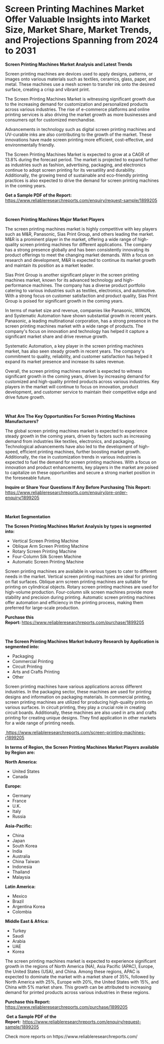<p><h1>Screen Printing Machines Market Offer Valuable Insights into Market Size, Market Share, Market Trends, and Projections Spanning from 2024 to 2031</h1></p><p><strong>Screen Printing Machines Market Analysis and Latest Trends</strong></p>
<p><p>Screen printing machines are devices used to apply designs, patterns, or images onto various materials such as textiles, ceramics, glass, paper, and metal. These machines use a mesh screen to transfer ink onto the desired surface, creating a crisp and vibrant print.</p><p>The Screen Printing Machines Market is witnessing significant growth due to the increasing demand for customization and personalized products across various industries. The rise of e-commerce platforms and online printing services is also driving the market growth as more businesses and consumers opt for customized merchandise.</p><p>Advancements in technology such as digital screen printing machines and UV-curable inks are also contributing to the growth of the market. These innovations have made screen printing more efficient, cost-effective, and environmentally friendly.</p><p>The Screen Printing Machines Market is expected to grow at a CAGR of 13.8% during the forecast period. The market is projected to expand further as industries such as fashion, advertising, packaging, and electronics continue to adopt screen printing for its versatility and durability. Additionally, the growing trend of sustainable and eco-friendly printing practices is also expected to drive the demand for screen printing machines in the coming years.</p></p>
<p><strong>Get a Sample PDF of the Report:&nbsp;</strong> <a href="https://www.reliableresearchreports.com/enquiry/request-sample/1899205">https://www.reliableresearchreports.com/enquiry/request-sample/1899205</a></p>
<p>&nbsp;</p>
<p><strong>Screen Printing Machines Major Market Players</strong></p>
<p><p>The screen printing machines market is highly competitive with key players such as M&R, Panasonic, Sias Print Group, and others leading the market. M&R is a prominent player in the market, offering a wide range of high-quality screen printing machines for different applications. The company has a strong presence globally and has been consistently innovating its product offerings to meet the changing market demands. With a focus on research and development, M&R is expected to continue its market growth and maintain its position as a market leader.</p><p>Sias Print Group is another significant player in the screen printing machines market, known for its advanced technology and high-performance machines. The company has a diverse product portfolio catering to various industries such as textiles, electronics, and automotive. With a strong focus on customer satisfaction and product quality, Sias Print Group is poised for significant growth in the coming years.</p><p>In terms of market size and revenue, companies like Panasonic, WINON, and Systematic Automation have shown substantial growth in recent years. Panasonic, a leading multinational corporation, has a strong presence in the screen printing machines market with a wide range of products. The company's focus on innovation and technology has helped it capture a significant market share and drive revenue growth.</p><p>Systematic Automation, a key player in the screen printing machines market, has also seen steady growth in recent years. The company's commitment to quality, reliability, and customer satisfaction has helped it expand its market presence and increase its sales revenue.</p><p>Overall, the screen printing machines market is expected to witness significant growth in the coming years, driven by increasing demand for customized and high-quality printed products across various industries. Key players in the market will continue to focus on innovation, product development, and customer service to maintain their competitive edge and drive future growth.</p></p>
<p>&nbsp;</p>
<p><strong>What Are The Key Opportunities For Screen Printing Machines Manufacturers?</strong></p>
<p><p>The global screen printing machines market is expected to experience steady growth in the coming years, driven by factors such as increasing demand from industries like textiles, electronics, and packaging. Technological advancements have also led to the development of high-speed, efficient printing machines, further boosting market growth. Additionally, the rise in customization trends in various industries is expected to fuel the demand for screen printing machines. With a focus on innovation and product enhancements, key players in the market are poised to capitalize on these opportunities and secure a strong market position in the foreseeable future.</p></p>
<p><strong>Inquire or Share Your Questions If Any Before Purchasing This Report:</strong> <a href="https://www.reliableresearchreports.com/enquiry/pre-order-enquiry/1899205">https://www.reliableresearchreports.com/enquiry/pre-order-enquiry/1899205</a></p>
<p>&nbsp;</p>
<p><strong>Market Segmentation</strong></p>
<p><strong>The Screen Printing Machines Market Analysis by types is segmented into:</strong></p>
<p><ul><li>Vertical Screen Printing Machine</li><li>Oblique Arm Screen Printing Machine</li><li>Rotary Screen Printing Machine</li><li>Four-Column Silk Screen Machine</li><li>Automatic Screen Printing Machine</li></ul></p>
<p><p>Screen printing machines are available in various types to cater to different needs in the market. Vertical screen printing machines are ideal for printing on flat surfaces. Oblique arm screen printing machines are suitable for printing on cylindrical objects. Rotary screen printing machines are used for high-volume production. Four-column silk screen machines provide more stability and precision during printing. Automatic screen printing machines offer automation and efficiency in the printing process, making them preferred for large-scale production.</p></p>
<p><strong>Purchase this Report:&nbsp;</strong><a href="https://www.reliableresearchreports.com/purchase/1899205">https://www.reliableresearchreports.com/purchase/1899205</a></p>
<p>&nbsp;</p>
<p><strong>The Screen Printing Machines Market Industry Research by Application is segmented into:</strong></p>
<p><ul><li>Packaging</li><li>Commercial Printing</li><li>Circuit Printing</li><li>Arts and Crafts Printing</li><li>Other</li></ul></p>
<p><p>Screen printing machines have various applications across different industries. In the packaging sector, these machines are used for printing designs and information on packaging materials. In commercial printing, screen printing machines are utilized for producing high-quality prints on various surfaces. In circuit printing, they play a crucial role in creating circuit boards. Additionally, these machines are also used in arts and crafts printing for creating unique designs. They find application in other markets for a wide range of printing needs.</p></p>
<p><a href="https://www.reliableresearchreports.com/screen-printing-machines-r1899205">&nbsp;https://www.reliableresearchreports.com/screen-printing-machines-r1899205</a></p>
<p><strong>In terms of Region, the Screen Printing Machines Market Players available by Region are:</strong></p>
<p>
    <p> <strong> North America: </strong>
        <ul>
            <li>United States</li>
            <li>Canada</li>
        </ul>
        </p> 
    <p> <strong> Europe: </strong>
        <ul>
            <li>Germany</li>
            <li>France</li>
            <li>U.K.</li>
            <li>Italy</li>
            <li>Russia</li>
        </ul>
        </p> 
    <p> <strong> Asia-Pacific: </strong>
        <ul>
            <li>China</li>
            <li>Japan</li>
            <li>South Korea</li>
            <li>India</li>
            <li>Australia</li>
            <li>China Taiwan</li>
            <li>Indonesia</li>
            <li>Thailand</li>
            <li>Malaysia</li>
        </ul>
        </p> 
    <p> <strong> Latin America: </strong>
        <ul>
            <li>Mexico</li>
            <li>Brazil</li>
            <li>Argentina Korea</li>
            <li>Colombia</li>
        </ul>
        </p> 
    <p> <strong> Middle East & Africa: </strong>
        <ul>
            <li>Turkey</li>
            <li>Saudi</li>
            <li>Arabia</li>
            <li>UAE</li>
            <li>Korea</li>
        </ul>
    </p>
    </p>
<p><p>The screen printing machines market is expected to experience significant growth in the regions of North America (NA), Asia Pacific (APAC), Europe, the United States (USA), and China. Among these regions, APAC is expected to dominate the market with a market share of 35%, followed by North America with 25%, Europe with 20%, the United States with 15%, and China with 5% market share. This growth can be attributed to increasing demand for printed products across various industries in these regions.</p></p>
<p><strong>Purchase this Report: </strong><a href="https://www.reliableresearchreports.com/purchase/1899205">https://www.reliableresearchreports.com/purchase/1899205</a></p>
<p>&nbsp;<strong>Get a Sample PDF of the Report:&nbsp;&nbsp;</strong><a href="https://www.reliableresearchreports.com/enquiry/request-sample/1899205">https://www.reliableresearchreports.com/enquiry/request-sample/1899205</a></p>
<p><strong></strong></p>
<p>Check more reports on https://www.reliableresearchreports.com/</p>